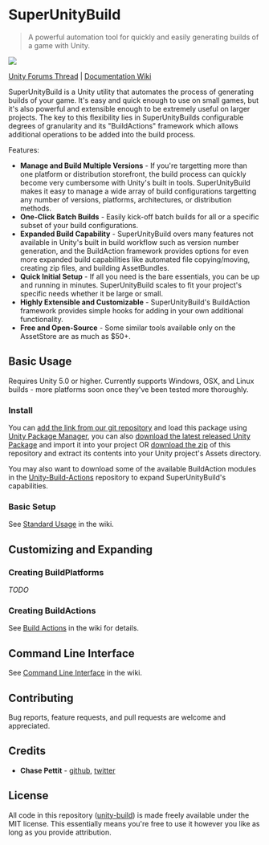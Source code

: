 # SuperUnityBuild
> A powerful automation tool for quickly and easily generating builds of a game with Unity.

![](https://github.com/Chaser324/unity-build/blob/gh-pages/Unity_2017-01-11_00-38-20.png)

[Unity Forums Thread][unity-thread] | [Documentation Wiki][unitybuild-wiki]

SuperUnityBuild is a Unity utility that automates the process of generating builds of your game. It's easy and quick enough to use on small games, but it's also powerful and extensible enough to be extremely useful on larger projects. The key to this flexibility lies in SuperUnityBuilds configurable degrees of granularity and its "BuildActions" framework which allows additional operations to be added into the build process.

Features:
* **Manage and Build Multiple Versions** - If you're targetting more than one platform or distribution storefront, the build process can quickly become very cumbersome with Unity's built in tools. SuperUnityBuild makes it easy to manage a wide array of build configurations targetting any number of versions, platforms, architectures, or distribution methods.
* **One-Click Batch Builds** - Easily kick-off batch builds for all or a specific subset of your build configurations.
* **Expanded Build Capability** - SuperUnityBuild overs many features not available in Unity's built in build workflow such as version number generation, and the BuildAction framework provides options for even more expanded build capabilities like automated file copying/moving, creating zip files, and building AssetBundles.
* **Quick Initial Setup** - If all you need is the bare essentials, you can be up and running in minutes. SuperUnityBuild scales to fit your project's specific needs whether it be large or small.
* **Highly Extensible and Customizable** - SuperUnityBuild's BuildAction framework provides simple hooks for adding in your own additional functionality.
* **Free and Open-Source** - Some similar tools available only on the AssetStore are as much as $50+.




## Basic Usage

Requires Unity 5.0 or higher. Currently supports Windows, OSX, and Linux builds - more platforms soon once they've been tested more thoroughly.

### Install

 You can [add the link from our git repository](https://github.com/Chaser324/unity-build.git) and load this package using [Unity Package Manager](https://docs.unity3d.com/Packages/com.unity.package-manager-ui@2.0/manual/index.html), you can also [download the latest released Unity Package][release] and import it into your project OR [download the zip][download] of this repository and extract its contents into your Unity project's Assets directory.

You may also want to download some of the available BuildAction modules in the [Unity-Build-Actions][unitybuild-actions] repository to expand SuperUnityBuild's capabilities.

### Basic Setup

See [Standard Usage](https://github.com/Chaser324/unity-build/wiki/Standard-Usage) in the wiki.




## Customizing and Expanding

### Creating BuildPlatforms

*TODO*

### Creating BuildActions

See [Build Actions](https://github.com/Chaser324/unity-build/wiki/Build-Actions) in the wiki for details.




## Command Line Interface

See [Command Line Interface](https://github.com/Chaser324/unity-build/wiki/Command-Line-Interface) in the wiki.



## Contributing

Bug reports, feature requests, and pull requests are welcome and appreciated.




## Credits

* **Chase Pettit** - [github](https://github.com/Chaser324), [twitter](http://twitter.com/chasepettit)




## License
All code in this repository ([unity-build](https://github.com/Chaser324/unity-build)) is made freely available under the MIT license. This essentially means you're free to use it however you like as long as you provide attribution.




[download]: https://github.com/Chaser324/unity-build/archive/master.zip
[release]: https://github.com/Chaser324/unity-build/releases
[unitybuild]: https://github.com/Chaser324/unity-build
[unitybuild-actions]: https://github.com/Chaser324/unity-build-actions
[unitybuild-wiki]: https://github.com/Chaser324/unity-build/wiki/
[unity-thread]: https://forum.unity3d.com/threads/super-unity-build-automated-build-tool-and-framework.471114/
